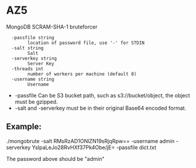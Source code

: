 # AZ5
MongoDB SCRAM-SHA-1 bruteforcer


```Usage of ./mongobrute_hash:
  -passfile string
    	location of password file, use '-' for STDIN
  -salt string
    	Salt
  -serverkey string
    	Server Key
  -threads int
    	number of workers per machine (default 8)
  -username string
    	Username
```

* -passfile Can be S3 bucket path, such as s3://bucket/object, the object must be gzipped. 
* -salt and -serverkey must be in their original Base64 encoded format.

## Example:
./mongobrute -salt RMsRzAD1ONlZN19sRjqRpw== -username admin -serverkey YsIpaLeJo28RvHXf37Pk4Obe/jE= -passfile dict.txt

The password above should be "admin"
